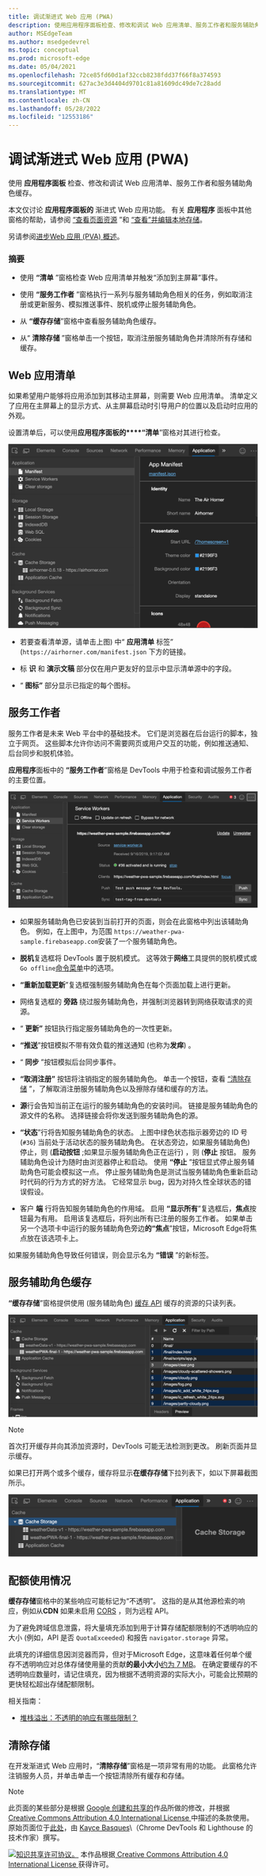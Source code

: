 ```yaml
---
title: 调试渐进式 Web 应用 (PWA)
description: 使用应用程序面板检查、修改和调试 Web 应用清单、服务工作者和服务辅助角色缓存。
author: MSEdgeTeam
ms.author: msedgedevrel
ms.topic: conceptual
ms.prod: microsoft-edge
ms.date: 05/04/2021
ms.openlocfilehash: 72ce85fd60d1af32ccb8238fdd37f66f8a374593
ms.sourcegitcommit: 627ac3e3d4404d9701c81a81609dc49de7c28add
ms.translationtype: MT
ms.contentlocale: zh-CN
ms.lasthandoff: 05/28/2022
ms.locfileid: "12553186"
---
```

<!-- Copyright Kayce Basques

   Licensed under the Apache License, Version 2.0 (the "License");
   you may not use this file except in compliance with the License.
   You may obtain a copy of the License at

       https://www.apache.org/licenses/LICENSE-2.0

   Unless required by applicable law or agreed to in writing, software
   distributed under the License is distributed on an "AS IS" BASIS,
   WITHOUT WARRANTIES OR CONDITIONS OF ANY KIND, either express or implied.
   See the License for the specific language governing permissions and
   limitations under the License.  -->
# <a name="debug-progressive-web-apps-pwas"></a>调试渐进式 Web 应用 (PWA)

使用 **应用程序面板** 检查、修改和调试 Web 应用清单、服务工作者和服务辅助角色缓存。

本文仅讨论 **应用程序面板的** 渐进式 Web 应用功能。  有关 **应用程序** 面板中其他窗格的帮助，请参阅 [“查看页面资源](../resources/index.md) ”和 [“查看”并编辑本地存储](../storage/localstorage.md)。

另请参阅[进步Web 应用 (PVA) 概述](../../progressive-web-apps-chromium/index.md)。

### <a name="summary"></a>摘要

*  使用 **“清单** ”窗格检查 Web 应用清单并触发“添加到主屏幕”事件。

*  使用 **“服务工作者** ”窗格执行一系列与服务辅助角色相关的任务，例如取消注册或更新服务、模拟推送事件、脱机或停止服务辅助角色。

*  从 **“缓存存储**”窗格中查看服务辅助角色缓存。

*  从“ **清除存储** ”窗格单击一个按钮，取消注册服务辅助角色并清除所有存储和缓存。


<!-- ====================================================================== -->
## <a name="web-app-manifest"></a>Web 应用清单

如果希望用户能够将应用添加到其移动主屏幕，则需要 Web 应用清单。  清单定义了应用在主屏幕上的显示方式、从主屏幕启动时引导用户的位置以及启动时应用的外观。

<!--Related Guides:

* [Improve user experiences with a Web App Manifest](/web/fundamentals/web-app-manifest)
* [Using App Install Banners](/web/fundamentals/app-install-banners)  -->

<!--TODO:  Link to sections when available. -->

设置清单后，可以使用**应用程序面板的****“清单**”窗格对其进行检查。

![清单窗格。](../media/manifest-pane.msft.png)

*  若要查看清单源，请单击上图) 中“ **应用清单** 标签” (`https://airhorner.com/manifest.json` 下方的链接。
<!-- *  Click the **Add to homescreen** button to simulate an Add to Homescreen event.  Check out the next section for more information.  -->

*  标 **识** 和 **演示文稿** 部分仅在用户更友好的显示中显示清单源中的字段。

*  “ **图标”** 部分显示已指定的每个图标。

<!--### Simulate Add to Homescreen events  -->

<!--A web app may only be added to a homescreen when the site is visited at least twice, with at least five minutes between visits.  While developing or debugging your Add to Homescreen workflow, the criteria is potentially inconvenient.
The **Add to homescreen** button on the **App Manifest** pane lets you simulate Add to Homescreen events whenever you want.  -->

<!--You can test out this feature with the [Microsoft I/O 2016 progressive web app](https://events.alpahabet.com/io2016/), which has proper support for Add to Homescreen.  Choosing on **Add to Homescreen** while the app is open prompts Microsoft Edge to display the "add this site to your shelf" banner, which is the desktop equivalent of the "add to homescreen" banner for mobile devices.  -->

<!--
![Add to desktop shelf.](../media/io.msft.png)
-->

<!--
> [!Tip]
> Keep the **Console** drawer open while simulating Add to Homescreen events.  The Console tells you if your manifest has any issues and logs other information about the Add to Homescreen lifecycle.  -->

<!--The **Add to Homescreen** feature cannot yet simulate the workflow for mobile devices.  Notice how the "add to shelf" prompt was triggered in the screenshot above, even though DevTools is in Device Mode (Device Emulation).  However, if you can successfully add your app to your desktop shelf, then it works for mobile, too.  -->

<!-- TODO: Rework content after sample app is created. -->

<!--If you want to test out the genuine mobile experience, you can connect a real mobile device to DevTools via [remote debugging](/debug/remote-debugging/remote-debugging), and then click the **Add to Homescreen** button (on DevTools) to trigger the "add to homescreen" prompt on the connected mobile device.  -->

<!--TODO:  Link Debug "remote debugging" sections when available. -->


<!-- ====================================================================== -->
## <a name="service-workers"></a>服务工作者

服务工作者是未来 Web 平台中的基础技术。  它们是浏览器在后台运行的脚本，独立于网页。  这些脚本允许你访问不需要网页或用户交互的功能，例如推送通知、后台同步和脱机体验。

<!--Related Guides:

* [Intro to Service Workers](/web/fundamentals/primers/service-worker)
* [Push Notifications: Timely, Relevant, and Precise](/web/fundamentals/push-notifications)  -->

<!-- [How Push Works](/web/fundamentals/push-notifications/how-push-works) -->

<!--TODO:  Link to sections when available. -->

**应用程序**面板中的 **“服务工作者**”窗格是 DevTools 中用于检查和调试服务工作者的主要位置。

![“服务辅助角色”窗格。](../media/service-workers-pane.msft.png)

*  如果服务辅助角色已安装到当前打开的页面，则会在此窗格中列出该辅助角色。  例如，在上图中，为范围 `https://weather-pwa-sample.firebaseapp.com`安装了一个服务辅助角色。

*  **脱机**复选框将 DevTools 置于脱机模式。  这等效于**网络**工具提供的脱机模式或`Go offline`[命令菜单](../command-menu/index.md)中的选项。

*  **“重新加载更新**”复选框强制服务辅助角色在每个页面加载上进行更新。

*  网络复选框的 **旁路** 绕过服务辅助角色，并强制浏览器转到网络获取请求的资源。

*  “ **更新”** 按钮执行指定服务辅助角色的一次性更新。

*  **“推送**”按钮模拟不带有效负载的推送通知 (也称为**发痒**) 。

*  “ **同步** ”按钮模拟后台同步事件。

*  **“取消注册”** 按钮将注销指定的服务辅助角色。  单击一个按钮，查看 [“清除存储](#clear-storage) ”，了解取消注册服务辅助角色以及擦除存储和缓存的方法。

*  **源**行会告知当前正在运行的服务辅助角色的安装时间。  链接是服务辅助角色的源文件的名称。  选择链接会将你发送到服务辅助角色的源。

*  **“状态**”行将告知服务辅助角色的状态。  上图中绿色状态指示器旁边的 ID 号 (`#36`) 当前处于活动状态的服务辅助角色。  在状态旁边，如果服务辅助角色) 停止，则 (**启动按钮** ;如果显示服务辅助角色正在运行) ，则 (**停止** 按钮。  服务辅助角色设计为随时由浏览器停止和启动。  使用 **“停止** ”按钮显式停止服务辅助角色可能会模拟这一点。  停止服务辅助角色是测试当服务辅助角色重新启动时代码的行为方式的好方法。  它经常显示 bug，因为对持久性全球状态的错误假设。

*  客户 **端** 行将告知服务辅助角色的作用域。  启用 **“显示所有**”复选框后，**焦点**按钮最为有用。  启用该复选框后，将列出所有已注册的服务工作者。  如果单击另一个选项卡中运行的服务辅助角色旁边**的“焦点**”按钮，Microsoft Edge将焦点放在该选项卡上。

如果服务辅助角色导致任何错误，则会显示名为 **“错误** ”的新标签。

<!--
![Service worker with errors.](../media/sw-error.msft.png)
-->

<!--TODO:  Capture Service Worker Errors sample when available. -->
<!--TODO:  Link Web "How tickle works" sections when available. -->


<!-- ====================================================================== -->
## <a name="service-worker-caches"></a>服务辅助角色缓存

**“缓存存储**”窗格提供使用 (服务辅助角色) [缓存 API](https://developer.mozilla.org/docs/Web/API/Cache) 缓存的资源的只读列表。

![缓存存储窗格。](../media/cache-pane-cache-storage-resources.msft.png)

> [!NOTE]
> 首次打开缓存并向其添加资源时，DevTools 可能无法检测到更改。  刷新页面并显示缓存。

如果已打开两个或多个缓存，缓存将显示**在缓存存储**下拉列表下，如以下屏幕截图所示。

![缓存存储下拉列表。](../media/cache-pane-cache-storage.msft.png)


<!-- ====================================================================== -->
## <a name="quota-usage"></a>配额使用情况

**缓存存储**窗格中的某些响应可能标记为“不透明”。<!-- [opaque](/web/fundamentals/glossary#opaque-response) -->  这指的是从其他源检索的响应，例如从**CDN**<!-- [CDN](/web/fundamentals/glossary#CDN) --> 如果未启用 [CORS](https://fetch.spec.whatwg.org/#http-cors-protocol) ，则为远程 API。

<!--TODO:  Link Web "CDN" section when available. -->
<!--TODO:  Link Web "opaque" section when available. -->

为了避免跨域信息泄露，将大量填充添加到用于计算存储配额限制的不透明响应的大小 (例如，API 是否 `QuotaExceeded`) 和报告 `navigator.storage` 异常。

<!--TODO:  Link Estimating "`navigator.storage` API" sections when available. -->
<!-- [Estimating available storage space](whats-new/2017/08/estimating-available-storage-space) -->

此填充的详细信息因浏览器而异，但对于Microsoft Edge，这意味着任何单个缓存不透明响应对总体存储使用量的贡献**的最小大小**[约为 7 MB](https://bugs.chromium.org/p/chromium/issues/detail?id=796060#c17)。  在确定要缓存的不透明响应数量时，请记住填充，因为根据不透明资源的实际大小，可能会比预期的更快轻松超出存储配额限制。

相关指南：

* [堆栈溢出：不透明的响应有哪些限制？](https://stackoverflow.com/q/39109789/385997)
<!--* [Alphabet work container: Understanding Storage Quota](/web/tools/Alphabet-work-container/guides/storage-quota#beware_of_opaque_responses)  -->

<!--TODO:  Link Work container storage quota for opaque responses section when available. -->


<!-- ====================================================================== -->
## <a name="clear-storage"></a>清除存储

在开发渐进式 Web 应用时，“**清除存储**”窗格是一项非常有用的功能。  此窗格允许注销服务人员，并单击单击一个按钮清除所有缓存和存储。  <!--Check out the section below to learn more.  -->

<!--Related Guides:

* [Clear Storage](/iterate/manage-data/local-storage#clear-storage)  -->

<!--TODO:  Link to sections when available. -->

<!--## Other Application panel guides

Check out the guides below for more help on the other panes of the **Application** panel.

Related Guides:

* [Inspect page resources](/iterate/manage-data/page-resources)
* [Inspect and manage local storage and caches](/iterate/manage-data/local-storage)  -->


<!-- ====================================================================== -->
> [!NOTE]
> 此页面的某些部分是根据 [Google 创建和共享的](https://developers.google.com/terms/site-policies)作品所做的修改，并根据[ Creative Commons Attribution 4.0 International License ](https://creativecommons.org/licenses/by/4.0)中描述的条款使用。
> 原始页面位于[此处](https://developers.google.com/web/tools/chrome-devtools/progressive-web-apps)，由 [Kayce Basques](https://developers.google.com/web/resources/contributors#kayce-basques)\（Chrome DevTools 和 Lighthouse 的技术作家）撰写。

[![知识共享许可协议。](https://i.creativecommons.org/l/by/4.0/88x31.png)](https://creativecommons.org/licenses/by/4.0)
本作品根据[ Creative Commons Attribution 4.0 International License ](https://creativecommons.org/licenses/by/4.0)获得许可。
